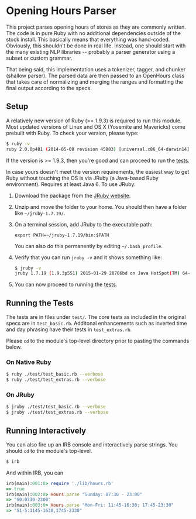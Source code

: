 # Opening Hours Parser

This project parses opening hours of stores as they are commonly written. The code is in pure Ruby with no additional dependencies outside of the stock install. This basically means that everything was hand-coded. Obviously, this shouldn't be done in real life. Instead, one should start with the many existing NLP libraries -- probably a parser generator using a subset or custom grammar.

That being said, this implementation uses a tokenizer, tagger, and chunker (shallow parser). The parsed data are then passed to an OpenHours class that takes care of normalizing and merging the ranges and formatting the final output according to the specs.

## Setup
A relatively new version of Ruby (>= 1.9.3) is required to run this module. Most updated versions of Linux and OS X (Yosemite and Mavericks) come prebuilt with Ruby. To check your version, please type:
```sh
$ ruby -v
ruby 2.0.0p481 (2014-05-08 revision 45883) [universal.x86_64-darwin14]
```
If the version is >= 1.9.3, then you're good and can proceed to run the [tests](#on-native-ruby).

In case yours doesn't meet the version requirements, the easiest way to get Ruby without touching the OS is via JRuby (a Java-based Ruby environment). Requires at least Java 6. To use JRuby:

1. Download the package from the [JRuby website](https://s3.amazonaws.com/jruby.org/downloads/1.7.19/jruby-bin-1.7.19.zip).
2. Unzip and move the folder to your home. You should then have a folder like ```~/jruby-1.7.19/```.
3. On a terminal session, add JRuby to the executable path:

    ```
    export PATH=~/jruby-1.7.19/bin:$PATH
    ```

    You can also do this permanently by editing ```~/.bash_profile```.

4. Verify that you can run ```jruby -v``` and it shows something like:

    ```sh
    $ jruby -v
    jruby 1.7.19 (1.9.3p551) 2015-01-29 20786bd on Java HotSpot(TM) 64-Bit Server VM 1.8.0-b132 +jit [darwin-x86_64]
    ```

4. You can now proceed to running the [tests](#on-jruby).

## Running the Tests

The tests are in files under ```test/```. The core tests as included in the original specs are in ```test_basic.rb```. Additonal enhancements such as inverted time and day phrasing have their tests in ```test_extras.rb```.

Please ```cd``` to the module's top-level directory prior to pasting the commands below.

### On Native Ruby

```sh
$ ruby ./test/test_basic.rb --verbose
$ ruby ./test/test_extras.rb --verbose
```
  
### On JRuby

```sh
$ jruby ./test/test_basic.rb --verbose
$ jruby ./test/test_extras.rb --verbose
```

## Running Interactively

You can also fire up an IRB console and interactively parse strings. You should ```cd``` to the module's top-level.

```sh
$ irb
```
And within IRB, you can

```ruby
irb(main):001:0> require './lib/hours.rb'
=> true
irb(main):002:0> Hours.parse "Sunday: 07:30 - 23:00"
=> "S0:0730-2300"
irb(main):003:0> Hours.parse "Mon-Fri: 11:45-16:30; 17:45-23:30"
=> "S1-5:1145-1630,1745-2330"
```

